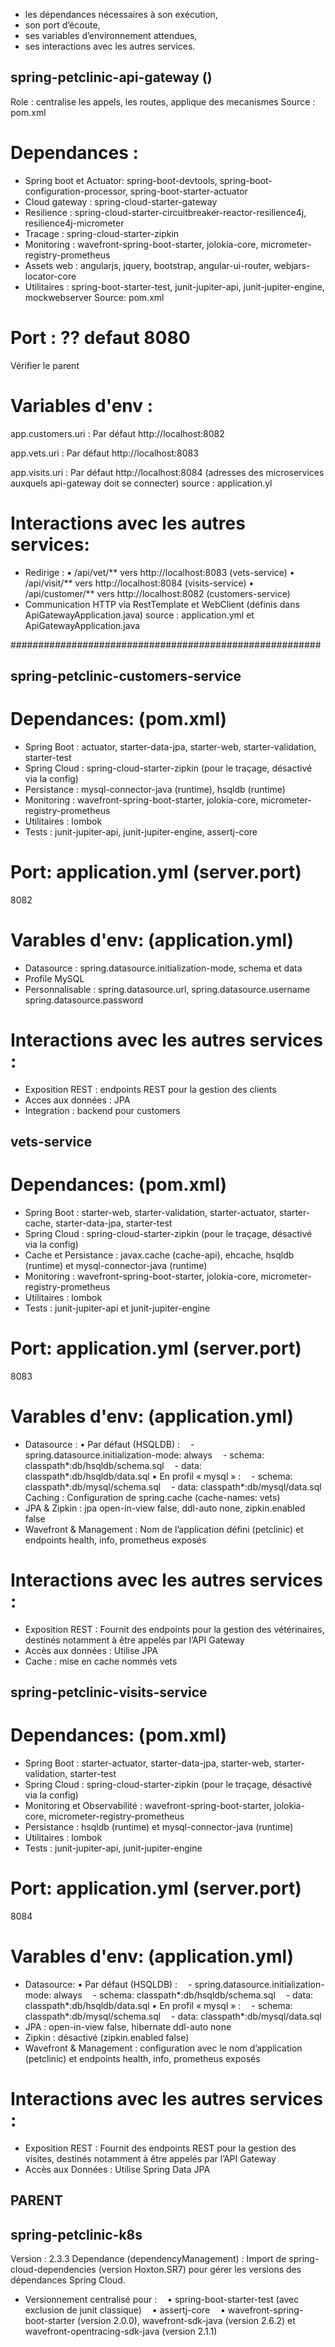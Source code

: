 - les dépendances nécessaires à son exécution,
  - son port d’écoute,
  - ses variables d’environnement attendues,
  - ses interactions avec les autres services.


## spring-petclinic-api-gateway (<artifactId>)
Role : centralise les appels, les routes, applique des mecanismes
Source : pom.xml

# Dependances : 
- Spring boot et Actuator: 
spring-boot-devtools, spring-boot-configuration-processor, spring-boot-starter-actuator
- Cloud gateway : spring-cloud-starter-gateway
- Resilience : spring-cloud-starter-circuitbreaker-reactor-resilience4j, resilience4j-micrometer
- Tracage : spring-cloud-starter-zipkin
- Monitoring : wavefront-spring-boot-starter, jolokia-core, micrometer-registry-prometheus
- Assets web : angularjs, jquery, bootstrap, angular-ui-router, webjars-locator-core
- Utilitaires : spring-boot-starter-test, junit-jupiter-api, junit-jupiter-engine, mockwebserver
Source: pom.xml

# Port : ?? defaut 8080
Vérifier le parent 

# Variables d'env : 
app.customers.uri : Par défaut http://localhost:8082

app.vets.uri : Par défaut http://localhost:8083

app.visits.uri : Par défaut http://localhost:8084
(adresses des microservices auxquels api-gateway doit se connecter)
source : application.yl

# Interactions avec les autres services: 
- Redirige :
• /api/vet/** vers http://localhost:8083 (vets-service)
• /api/visit/** vers http://localhost:8084 (visits-service)
• /api/customer/** vers http://localhost:8082 (customers-service)
- Communication HTTP via RestTemplate et WebClient (définis dans ApiGatewayApplication.java)
source : application.yml et ApiGatewayApplication.java

########################################################

## spring-petclinic-customers-service

# Dependances: (pom.xml)
- Spring Boot : actuator, starter-data-jpa, starter-web, starter-validation, starter-test
- Spring Cloud : spring-cloud-starter-zipkin (pour le traçage, désactivé via la config)
- Persistance : mysql-connector-java (runtime), hsqldb (runtime)
- Monitoring : wavefront-spring-boot-starter, jolokia-core, micrometer-registry-prometheus
- Utilitaires : lombok
- Tests : junit-jupiter-api, junit-jupiter-engine, assertj-core

# Port: application.yml (server.port)
8082

# Varables d'env: (application.yml)
- Datasource : 
spring.datasource.initialization-mode, schema et data
- Profile MySQL
- Personnalisable : 
spring.datasource.url, 
spring.datasource.username 
spring.datasource.password

# Interactions avec les autres services : 
- Exposition REST : endpoints REST pour la gestion des clients
- Acces aux données : JPA 
- Integration : backend pour customers 


## vets-service
# Dependances: (pom.xml)
 - Spring Boot : starter-web, starter-validation, starter-actuator, starter-cache, starter-data-jpa, starter-test
- Spring Cloud : spring-cloud-starter-zipkin (pour le traçage, désactivé via la config)
- Cache et Persistance : javax.cache (cache-api), ehcache, hsqldb (runtime) et mysql-connector-java (runtime)
- Monitoring : wavefront-spring-boot-starter, jolokia-core, micrometer-registry-prometheus
- Utilitaires : lombok
- Tests : junit-jupiter-api et junit-jupiter-engine

# Port: application.yml (server.port)
8083

# Varables d'env: (application.yml)
- Datasource :
• Par défaut (HSQLDB) :
    - spring.datasource.initialization-mode: always
    - schema: classpath*:db/hsqldb/schema.sql
    - data: classpath*:db/hsqldb/data.sql
• En profil « mysql » :
    - schema: classpath*:db/mysql/schema.sql
    - data: classpath*:db/mysql/data.sql
 Caching : Configuration de spring.cache (cache-names: vets)
- JPA & Zipkin : jpa open-in-view false, ddl-auto none, zipkin.enabled false
- Wavefront & Management : Nom de l’application défini (petclinic) et endpoints health, info, prometheus exposés

# Interactions avec les autres services : 
 - Exposition REST : Fournit des endpoints pour la gestion des vétérinaires, destinés notamment à être appelés par l’API Gateway
 - Accès aux données : Utilise JPA
 - Cache : mise en cache nommés vets


## spring-petclinic-visits-service
# Dependances: (pom.xml)
- Spring Boot : starter-actuator, starter-data-jpa, starter-web, starter-validation, starter-test
- Spring Cloud : spring-cloud-starter-zipkin (pour le traçage, désactivé via la config)
- Monitoring et Observabilité : wavefront-spring-boot-starter, jolokia-core, micrometer-registry-prometheus
- Persistance : hsqldb (runtime) et mysql-connector-java (runtime)
- Utilitaires : lombok
- Tests : junit-jupiter-api, junit-jupiter-engine

# Port: application.yml (server.port)
8084

# Varables d'env: (application.yml)
- Datasource: 
• Par défaut (HSQLDB) :
    - spring.datasource.initialization-mode: always
    - schema: classpath*:db/hsqldb/schema.sql
    - data: classpath*:db/hsqldb/data.sql
• En profil « mysql » :
    - schema: classpath*:db/mysql/schema.sql
    - data: classpath*:db/mysql/data.sql
- JPA : open-in-view false, hibernate ddl-auto none
- Zipkin : désactivé (zipkin.enabled false)
- Wavefront & Management : configuration avec le nom d’application (petclinic) et endpoints health, info, prometheus exposés

# Interactions avec les autres services : 
- Exposition REST : Fournit des endpoints REST pour la gestion des visites, destinés notamment à être appelés par l’API Gateway
- Accès aux Données : Utilise Spring Data JPA



## PARENT
## spring-petclinic-k8s
Version : 2.3.3
Dependance (dependencyManagement) : 
 Import de spring-cloud-dependencies (version Hoxton.SR7) pour gérer les versions des dépendances Spring Cloud.
- Versionnement centralisé pour :
    • spring-boot-starter-test (avec exclusion de junit classique)
    • assertj-core
    • wavefront-spring-boot-starter (version 2.0.0), wavefront-sdk-java (version 2.6.2) et wavefront-opentracing-sdk-java (version 2.1.1)
